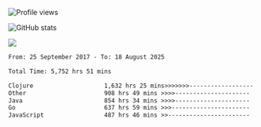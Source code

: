 ![Profile views](https://komarev.com/ghpvc/?username=liuchong)

![GitHub stats](https://github-readme-stats.vercel.app/api?username=liuchong&show_icons=true)

<img src="https://cr-skills-chart-widget.azurewebsites.net/api/api?username=liuchong&skills=Java,JavaScript,Python,Go,Rust,Zig&show-other-skills=true"/>

<!--START_SECTION:waka-->

```txt
From: 25 September 2017 - To: 18 August 2025

Total Time: 5,752 hrs 51 mins

Clojure                    1,632 hrs 25 mins>>>>>>>------------------   28.38 %
Other                      908 hrs 49 mins >>>>---------------------   15.80 %
Java                       854 hrs 34 mins >>>>---------------------   14.85 %
Go                         637 hrs 59 mins >>>----------------------   11.09 %
JavaScript                 487 hrs 46 mins >>-----------------------   08.48 %
```

<!--END_SECTION:waka-->

